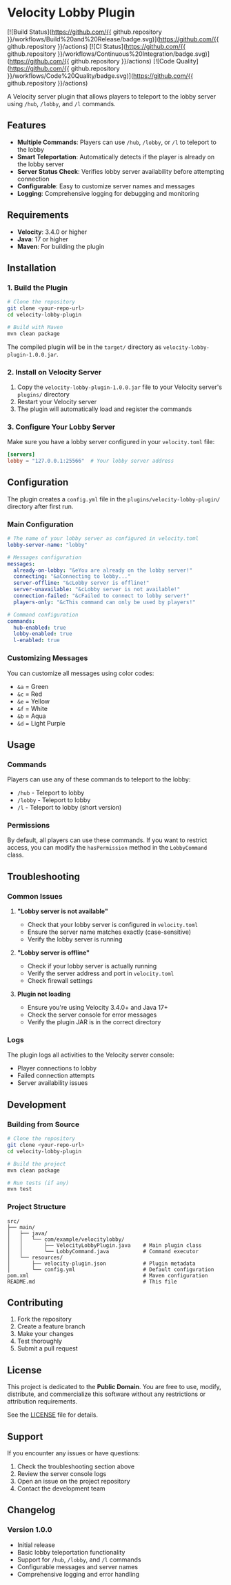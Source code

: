 # Velocity Lobby Plugin

[![Build Status](https://github.com/{{ github.repository }}/workflows/Build%20and%20Release/badge.svg)](https://github.com/{{ github.repository }}/actions)
[![CI Status](https://github.com/{{ github.repository }}/workflows/Continuous%20Integration/badge.svg)](https://github.com/{{ github.repository }}/actions)
[![Code Quality](https://github.com/{{ github.repository }}/workflows/Code%20Quality/badge.svg)](https://github.com/{{ github.repository }}/actions)

A Velocity server plugin that allows players to teleport to the lobby server using `/hub`, `/lobby`, and `/l` commands.

## Features

- **Multiple Commands**: Players can use `/hub`, `/lobby`, or `/l` to teleport to the lobby
- **Smart Teleportation**: Automatically detects if the player is already on the lobby server
- **Server Status Check**: Verifies lobby server availability before attempting connection
- **Configurable**: Easy to customize server names and messages
- **Logging**: Comprehensive logging for debugging and monitoring

## Requirements

- **Velocity**: 3.4.0 or higher
- **Java**: 17 or higher
- **Maven**: For building the plugin

## Installation

### 1. Build the Plugin

```bash
# Clone the repository
git clone <your-repo-url>
cd velocity-lobby-plugin

# Build with Maven
mvn clean package
```

The compiled plugin will be in the `target/` directory as `velocity-lobby-plugin-1.0.0.jar`.

### 2. Install on Velocity Server

1. Copy the `velocity-lobby-plugin-1.0.0.jar` file to your Velocity server's `plugins/` directory
2. Restart your Velocity server
3. The plugin will automatically load and register the commands

### 3. Configure Your Lobby Server

Make sure you have a lobby server configured in your `velocity.toml` file:

```toml
[servers]
lobby = "127.0.0.1:25566"  # Your lobby server address
```

## Configuration

The plugin creates a `config.yml` file in the `plugins/velocity-lobby-plugin/` directory after first run.

### Main Configuration

```yaml
# The name of your lobby server as configured in velocity.toml
lobby-server-name: "lobby"

# Messages configuration
messages:
  already-on-lobby: "&eYou are already on the lobby server!"
  connecting: "&aConnecting to lobby..."
  server-offline: "&cLobby server is offline!"
  server-unavailable: "&cLobby server is not available!"
  connection-failed: "&cFailed to connect to lobby server!"
  players-only: "&cThis command can only be used by players!"

# Command configuration
commands:
  hub-enabled: true
  lobby-enabled: true
  l-enabled: true
```

### Customizing Messages

You can customize all messages using color codes:
- `&a` = Green
- `&c` = Red  
- `&e` = Yellow
- `&f` = White
- `&b` = Aqua
- `&d` = Light Purple

## Usage

### Commands

Players can use any of these commands to teleport to the lobby:

- `/hub` - Teleport to lobby
- `/lobby` - Teleport to lobby  
- `/l` - Teleport to lobby (short version)

### Permissions

By default, all players can use these commands. If you want to restrict access, you can modify the `hasPermission` method in the `LobbyCommand` class.

## Troubleshooting

### Common Issues

1. **"Lobby server is not available"**
   - Check that your lobby server is configured in `velocity.toml`
   - Ensure the server name matches exactly (case-sensitive)
   - Verify the lobby server is running

2. **"Lobby server is offline"**
   - Check if your lobby server is actually running
   - Verify the server address and port in `velocity.toml`
   - Check firewall settings

3. **Plugin not loading**
   - Ensure you're using Velocity 3.4.0+ and Java 17+
   - Check the server console for error messages
   - Verify the plugin JAR is in the correct directory

### Logs

The plugin logs all activities to the Velocity server console:
- Player connections to lobby
- Failed connection attempts
- Server availability issues

## Development

### Building from Source

```bash
# Clone the repository
git clone <your-repo-url>
cd velocity-lobby-plugin

# Build the project
mvn clean package

# Run tests (if any)
mvn test
```

### Project Structure

```
src/
├── main/
│   ├── java/
│   │   └── com/example/velocitylobby/
│   │       ├── VelocityLobbyPlugin.java    # Main plugin class
│   │       └── LobbyCommand.java           # Command executor
│   └── resources/
│       ├── velocity-plugin.json            # Plugin metadata
│       └── config.yml                      # Default configuration
pom.xml                                     # Maven configuration
README.md                                   # This file
```

## Contributing

1. Fork the repository
2. Create a feature branch
3. Make your changes
4. Test thoroughly
5. Submit a pull request

## License

This project is dedicated to the **Public Domain**. You are free to use, modify, distribute, and commercialize this software without any restrictions or attribution requirements.

See the [LICENSE](LICENSE) file for details.

## Support

If you encounter any issues or have questions:

1. Check the troubleshooting section above
2. Review the server console logs
3. Open an issue on the project repository
4. Contact the development team

## Changelog

### Version 1.0.0
- Initial release
- Basic lobby teleportation functionality
- Support for `/hub`, `/lobby`, and `/l` commands
- Configurable messages and server names
- Comprehensive logging and error handling
